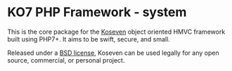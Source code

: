 # KO7 PHP Framework - system

This is the core package for the [Koseven](http://koseven.ga/) object oriented HMVC framework built using PHP7+.
It aims to be swift, secure, and small.

Released under a [BSD license](http://koseven.ga/license), Koseven can be used legally for any open source,
commercial, or personal project.
